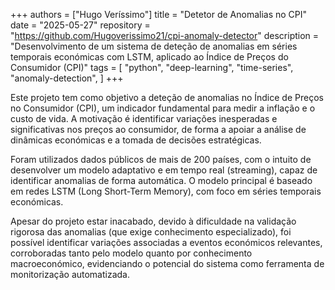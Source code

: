 +++
authors = ["Hugo Veríssimo"]
title = "Detetor de Anomalias no CPI"
date = "2025-05-27"
repository = "https://github.com/Hugoverissimo21/cpi-anomaly-detector"
description = "Desenvolvimento de um sistema de deteção de anomalias em séries temporais económicas com LSTM, aplicado ao Índice de Preços do Consumidor (CPI)"
tags = [
    "python",
    "deep-learning",
    "time-series",
    "anomaly-detection",
]
+++

Este projeto tem como objetivo a deteção de anomalias no Índice de Preços no Consumidor (CPI), um indicador fundamental para medir a inflação e o custo de vida. A motivação é identificar variações inesperadas e significativas nos preços ao consumidor, de forma a apoiar a análise de dinâmicas económicas e a tomada de decisões estratégicas.

Foram utilizados dados públicos de mais de 200 países, com o intuito de desenvolver um modelo adaptativo e em tempo real (streaming), capaz de identificar anomalias de forma automática. O modelo principal é baseado em redes LSTM (Long Short-Term Memory), com foco em séries temporais económicas.

Apesar do projeto estar inacabado, devido à dificuldade na validação rigorosa das anomalias (que exige conhecimento especializado), foi possível identificar variações associadas a eventos económicos relevantes, corroboradas tanto pelo modelo quanto por conhecimento macroeconómico, evidenciando o potencial do sistema como ferramenta de monitorização automatizada.